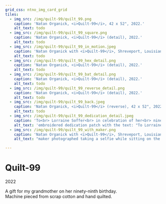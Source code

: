 ```yaml
---
grid_css: ntno_img_card_grid
tiles: 
  - img_src: /img/quilt-99/quilt_99.png
    caption: 'Natan Organick, <i>Quilt-99</i>, 42 x 52", 2022.'
    alt_text: todo
  - img_src: /img/quilt-99/quilt_99_square.png
    caption: 'Natan Organick, <i>Quilt-99</i> (detail), 2022.'
    alt_text: todo
  - img_src: /img/quilt-99/quilt_99_in_motion.jpeg
    caption: 'Natan Organick with <i>Quilt-99</i>, Shreveport, Louisiana, 2022'
    alt_text: todo
  - img_src: /img/quilt-99/quilt_99_hex_detail.png
    caption: 'Natan Organick, <i>Quilt-99</i> (detail), 2022.'
    alt_text: todo
  - img_src: /img/quilt-99/quilt_99_bat_detail.png
    caption: 'Natan Organick, <i>Quilt-99</i> (detail), 2022.'
    alt_text: todo
  - img_src: /img/quilt-99/quilt_99_reverse_detail.png
    caption: 'Natan Organick, <i>Quilt-99</i> (detail), 2022.'
    alt_text: todo
  - img_src: /img/quilt-99/quilt_99_back.jpeg
    caption: 'Natan Organick, <i>Quilt-99</i> (reverse), 42 x 52", 2022.'
    alt_text: todo
  - img_src: /img/quilt-99/quilt_99_dedication_detail.jpeg
    caption: 'To<br> Lorraine Soffer<br> in celebration of her<br> ninety-ninth birthday<br> October 13, 2022<br> with much love,<br> Natan'
    alt_text: 'embroidered dedication patch with the text: "To Lorraine Soffer in celebration of her ninety-ninth birthday October 13, 2022 with much love, Natan"'
  - img_src: /img/quilt-99/quilt_99_with_maker.png
    caption: 'Natan Organick with <i>Quilt-99</i>, Shreveport, Louisiana, 2022'
    alt_text: "maker photographed taking a selfie while sitting on the ground in front of 'Quilt-99'"

---
```


# Quilt-99
2022  

A gift for my grandmother on her ninety-ninth birthday.  
Machine pieced from scrap cotton and hand quilted.  